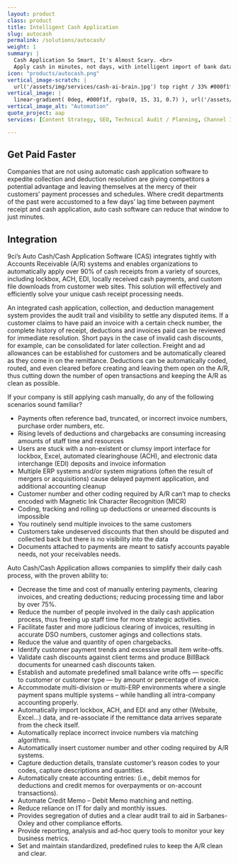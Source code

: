 ```yaml
---
layout: product
class: product
title: Intelligent Cash Application
slug: autocash
permalink: /solutions/autocash/
weight: 1
summary: |
  Cash Application So Smart, It's Almost Scary. <br>
  Apply cash in minutes, not days, with intelligent import of bank data & images. Intelligent payment matching. Automated cash application. Automated & intelligent payment correction.
icon: "products/autocash.png"
vertical_image-scratch: |
  url('/assets/img/services/cash-ai-brain.jpg') top right / 33% #000f1f no-repeat
vertical_image: |
  linear-gradient( 0deg, #000f1f, rgba(0, 15, 31, 0.7) ), url('/assets/img/services/cash-ai-brain.jpg') top right / 33% #000f1f
vertical_image_alt: "Automation"
quote_project: aap
services: [Content Strategy, SEO, Technical Audit / Planning, Channel Identification, Competitive Analysis, Analytics Insights, Information Architecture, User Journey Mapping, Brand Assessment, Digital Marketing, Campaign Planning  ]

---
```


## Get Paid Faster

Companies that are not using automatic cash application software to expedite collection and deduction resolution are giving competitors a potential advantage and leaving themselves at the mercy of their customers’ payment processes and schedules. Where credit departments of the past were accustomed to a few days’ lag time between payment receipt and cash application, auto cash software can reduce that window to just minutes.

## Integration

9ci’s Auto Cash/Cash Application Software (CAS) integrates tightly with Accounts Receivable (A/R) systems and enables organizations to automatically apply over 90% of cash receipts from a variety of sources, including lockbox, ACH, EDI, locally received cash payments, and custom file downloads from customer web sites. This solution will effectively and efficiently solve your unique cash receipt processing needs.

An integrated cash application, collection, and deduction management system provides the audit trail and visibility to settle any disputed items. If a customer claims to have paid an invoice with a certain check number, the complete history of receipt, deductions and invoices paid can be reviewed for immediate resolution. Short pays in the case of invalid cash discounts, for example, can be consolidated for later collection. Freight and ad allowances can be established for customers and be automatically cleared as they come in on the remittance. Deductions can be automatically coded, routed, and even cleared before creating and leaving them open on the A/R, thus cutting down the number of open transactions and keeping the A/R as clean as possible.

If your company is still applying cash manually, do any of the following scenarios sound familiar?

* Payments often reference bad, truncated, or incorrect invoice numbers, purchase order numbers, etc.
* Rising levels of deductions and chargebacks are consuming increasing amounts of staff time and resources
* Users are stuck with a non-existent or clumsy import interface for lockbox, Excel, automated clearinghouse (ACH), and electronic data interchange (EDI) deposits and invoice information
* Multiple ERP systems and/or system migrations (often the result of mergers or acquisitions) cause delayed payment application, and additional accounting cleanup
* Customer number and other coding required by A/R can’t map to checks encoded with Magnetic Ink Character Recognition (MICR)
* Coding, tracking and rolling up deductions or unearned discounts is impossible
* You routinely send multiple invoices to the same customers
* Customers take undeserved discounts that then should be disputed and collected back but there is no visibility into the data
* Documents attached to payments are meant to satisfy accounts payable needs, not your receivables needs.

Auto Cash/Cash Application allows companies to simplify their daily cash process, with the proven ability to:

* Decrease the time and cost of manually entering payments, clearing invoices, and creating deductions; reducing processing time and labor by over 75%.
* Reduce the number of people involved in the daily cash application process, thus freeing up staff time for more strategic activities.
* Facilitate faster and more judicious clearing of invoices, resulting in accurate DSO numbers, customer agings and collections stats.
* Reduce the value and quantity of open chargebacks.
* Identify customer payment trends and excessive small item write-offs.
* Validate cash discounts against client terms and produce BillBack documents for unearned cash discounts taken.
* Establish and automate predefined small balance write offs — specific to customer or customer type — by amount or percentage of invoice.
* Accommodate multi-division or multi-ERP environments where a single payment spans multiple systems – while handling all intra-company accounting properly.
* Automatically import lockbox, ACH, and EDI and any other (Website, Excel…) data, and re-associate if the remittance data arrives separate from the check itself.
* Automatically replace incorrect invoice numbers via matching algorithms.
* Automatically insert customer number and other coding required by A/R systems.
* Capture deduction details, translate customer’s reason codes to your codes, capture descriptions and quantities.
* Automatically create accounting entries: (i.e., debit memos for deductions and credit memos for overpayments or on-account transactions).
* Automate Credit Memo – Debit Memo matching and netting.
* Reduce reliance on IT for daily and monthly issues.
* Provides segregation of duties and a clear audit trail to aid in Sarbanes-Oxley and other compliance efforts.
* Provide reporting, analysis and ad-hoc query tools to monitor your key business metrics.
* Set and maintain standardized, predefined rules to keep the A/R clean and clear.
